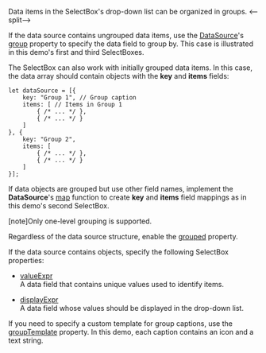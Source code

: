 Data items in the SelectBox's drop-down list can be organized in groups.
<--split-->

If the data source contains ungrouped data items, use the [DataSource](/Documentation/ApiReference/Data_Layer/DataSource/)'s [group](/Documentation/ApiReference/Data_Layer/DataSource/Configuration/#group) property to specify the data field to group by. This case is illustrated in this demo's first and third SelectBoxes.

The SelectBox can also work with initially grouped data items. In this case, the data array should contain objects with the **key** and **items** fields:

    let dataSource = [{
        key: "Group 1", // Group caption 
        items: [ // Items in Group 1
            { /* ... */ },
            { /* ... */ }
        ]
    }, {
        key: "Group 2",
        items: [
            { /* ... */ },
            { /* ... */ }
        ]
    }];

If data objects are grouped but use other field names, implement the **DataSource**'s [map](/Documentation/ApiReference/Data_Layer/DataSource/Configuration/#map) function to create **key** and **items** field mappings as in this demo's second SelectBox.

[note]Only one-level grouping is supported.

Regardless of the data source structure, enable the [grouped](/Documentation/ApiReference/UI_Components/dxSelectBox/Configuration/#grouped) property.

If the data source contains objects, specify the following SelectBox properties:

* [valueExpr](/Documentation/ApiReference/UI_Components/dxSelectBox/Configuration/#valueExpr)            
A data field that contains unique values used to identify items.

* [displayExpr](/Documentation/ApiReference/UI_Components/dxSelectBox/Configuration/#displayExpr)             
A data field whose values should be displayed in the drop-down list.

If you need to specify a custom template for group captions, use the [groupTemplate](/Documentation/ApiReference/UI_Components/dxSelectBox/Configuration/#groupTemplate) property. In this demo, each caption contains an icon and a text string.
